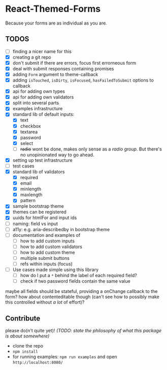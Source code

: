 # React-Themed-Forms

Because your forms are as individual as you are.

## TODOS

  - [ ] finding a nicer name for this
  - [x] creating a git repo
  - [x] don't submit if there are errors, focus first errorneous form
  - [x] deal with submit responses containing promises
  - [x] adding `Form` argument to theme-callback
  - [x] adding `isTouched`, `isDirty`, `isFocused`, `hasFailedToSubmit` options to <Fields> callback
  - [x] api for adding own types
  - [x] api for adding own validators
  - [x] split into several parts
  - [x] examples infrastructure
  - [x] standard lib of default inputs:
    - [x] text
    - [x] checkbox
    - [x] textarea
    - [x] password
    - [x] select
    - [ ] ~~radio~~ wont be done, makes only sense as a _radio group_. But there's no unopinionated way to go ahead.
  - [x] setting up test infrastructure
  - [ ] test cases
  - [x] standard lib of validators
    - [x] required
    - [x] email
    - [x] minlength
    - [x] maxlength
    - [x] pattern
  - [x] sample bootstrap theme
  - [x] themes can be registered
  - [x] uuids for htmlFor and input ids
  - [ ] naming: field vs input
  - [ ] a11y: e.g. aria-describedby in bootstrap theme
  - [ ] documentation and examples of
    - [ ] how to add custom inputs
    - [ ] how to add custom validators
    - [ ] how to add custom theme
    - [ ] multiple submit buttons
    - [ ] refs within inputs (focus)
  - [ ] Use cases made simple using this library
    - [ ] how do I put a `*` behind the label of each required field?
    - [ ] check if two password fields contain the same value

  maybe all fields should be stateful, providing a onChange callback to the form? how about contenteditable though (can't see how to possibly make this controlled without *a lot* of effort)?

## Contribute

  please do(n't quite yet)!
  _(TODO: state the philosophy of what this package is about somewhere)_

  - clone the repo
  - `npm install`
  - for running examples: `npm run examples` and open `http://localhost:8080/`